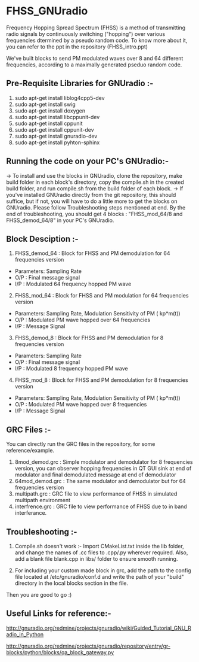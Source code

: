 # FHSS_GNUradio
Frequency Hopping Spread Spectrum (FHSS) is a method of transmitting radio signals by continuously switching ("hopping") over various frequencies dtermined by a pseudo random code. 
To know more about it, you can refer to the ppt in the repository (FHSS_intro.ppt)

We've built blocks to send PM modulated waves over 8 and 64 different frequencies, according to a maximally generated pseduo random code.

## Pre-Requisite Libraries for GNUradio :-

  1. sudo apt-get install liblog4cpp5-dev
  2. sudo apt-get install swig
  3. sudo apt-get install doxygen
  4. sudo apt-get install libcppunit-dev
  5. sudo apt-get install cppunit
  6. sudo apt-get install cppunit-dev
  7. sudo apt-get install gnuradio-dev
  8. sudo apt-get install pyhton-sphinx

## Running the code on your PC's GNUradio:-

-> To install and use the blocks in GNUradio, clone the repository, make build folder in each block's directory, copy the compile.sh in the created build folder, and run compile.sh from the build folder of each block. 
-> If you've installed GNUradio directly from the git repository, this should suffice, but if not, you will have to do a little more to get the blocks on GNUradio. Please follow Troubleshooting steps mentioned at end. By the end of troubleshooting, you should get 4 blocks : "FHSS_mod_64/8 and FHSS_demod_64/8" in your PC's GNUradio.

## Block Desciption :-
1. FHSS_demod_64 : Block for FHSS and PM demodulation for 64 frequencies version 
  - Parameters: Sampling Rate 
  - O/P : Final message signal 
  - I/P : Modulated 64 frequency hopped PM wave
 
2. FHSS_mod_64   : Block for FHSS and PM modulation for 64 frequencies version 
  - Parameters: Sampling Rate, Modulation Sensitivity of PM ( kp*m(t))
  - O/P : Modulated PM wave hopped over 64 frequencies
  - I/P : Message Signal
  
3. FHSS_demod_8  : Block for FHSS and PM demodulation for 8 frequencies version 
  - Parameters: Sampling Rate 
  - O/P : Final message signal 
  - I/P : Modulated 8 frequency hopped PM wave
  
4. FHSS_mod_8    : Block for FHSS and PM demodulation for 8 frequencies version 
  - Parameters: Sampling Rate, Modulation Sensitivity of PM ( kp*m(t))
  - O/P : Modulated PM wave hopped over 8 frequencies
  - I/P : Message Signal
 
## GRC Files :-
You can directly run the GRC files in the repository, for some reference/example. 

1. 8mod_demod.grc : Simple modulator and demodulator for 8 frequencies version, you can observer hopping frequencies in QT GUI sink at end of modulator and final demodulated message at end of demodulator
2. 64mod_demod.grc : The same modulator and demodulator but for 64 frequencies version
3. multipath.grc : GRC file to view performance of FHSS in simulated multipath environment
4. interfrence.grc : GRC file to view performance of FHSS due to in band interferance.

## Troubleshooting :-

1. Compile.sh doesn't work :- Import CMakeList.txt inside the lib folder, and change the names of .cc files to .cpp/.py wherever required. Also, add a blank file blank.cpp in libs/ folder to ensure smooth running. 

2. For including your custom made block in grc, add the path to the config file located at /etc/gnuradio/conf.d and write the path of your "build" directory in the local blocks section in the file.

Then you are good to go :)

## Useful Links for reference:-

http://gnuradio.org/redmine/projects/gnuradio/wiki/Guided_Tutorial_GNU_Radio_in_Python

http://gnuradio.org/redmine/projects/gnuradio/repository/entry/gr-blocks/python/blocks/qa_block_gateway.py
